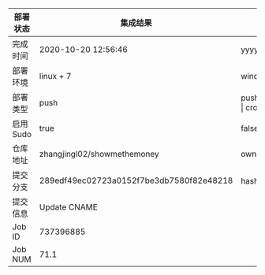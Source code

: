部署状态 | 集成结果 | 参考值
---|---|---
完成时间 | 2020-10-20 12:56:46 | yyyy-mm-dd hh:mm:ss
部署环境 | linux + 7 | window \| linux + stable
部署类型 | push | push \| pull_request \| api \| cron
启用Sudo | true | false \| true
仓库地址 | zhangjingl02/showmethemoney | owner_name/repo_name
提交分支 | 289edf49ec02723a0152f7be3db7580f82e48218 | hash 16位
提交信息 | Update CNAME |
Job ID   | 737396885 |
Job NUM  | 71.1 |
